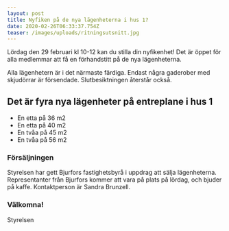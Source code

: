 ```yaml
---
layout: post
title: Nyfiken på de nya lägenheterna i hus 1?
date: 2020-02-26T06:33:37.754Z
teaser: /images/uploads/ritningsutsnitt.jpg
---
```

Lördag den 29 februari kl 10-12 kan du stilla din nyfikenhet! Det är öppet för alla medlemmar att få en förhandstitt på de nya lägenheterna.

Alla lägenhetern är i det närmaste färdiga. Endast några gaderober med skjudörrar är försendade. Slutbesiktningen återstår också.

## Det är fyra nya lägenheter på entreplane i hus 1

* En etta på 36 m2
* En etta på 40 m2
* En tvåa på 45 m2
* En tvåa på 56 m2

### Försäljningen

Styrelsen har gett Bjurfors fastighetsbyrå i uppdrag att sälja lägenheterna. Representanter från Bjurfors kommer att vara på plats på lördag, och bjuder på kaffe. Kontaktperson är Sandra Brunzell.

### Välkomna!

Styrelsen
